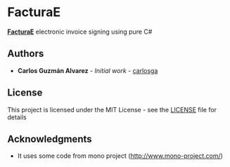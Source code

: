 # FacturaE

[**FacturaE**](http://www.facturae.gob.es/) electronic invoice signing using pure C#

## Authors

* **Carlos Guzmán Alvarez** - *Initial work* - [carlosga](https://github.com/carlosga)

## License

This project is licensed under the MIT License - see the [LICENSE](LICENSE) file for details

## Acknowledgments

* It uses some code from mono project (http://www.mono-project.com/)
